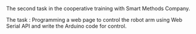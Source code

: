 The second task in the cooperative training with Smart Methods Company.

The task :
Programming a web page to control the robot arm using Web Serial API and write the Arduino code for control.


